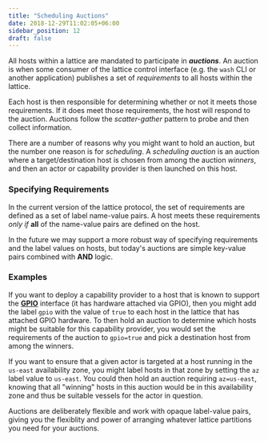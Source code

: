```yaml
---
title: "Scheduling Auctions"
date: 2018-12-29T11:02:05+06:00
sidebar_position: 12
draft: false
---
```


All hosts within a lattice are mandated to participate in _**auctions**_. An auction is when some consumer of the lattice control interface (e.g. the `wash` CLI or another application) publishes a set of _requirements_ to all hosts within the lattice.

Each host is then responsible for determining whether or not it meets those requirements. If it does meet those requirements, the host will respond to the auction. Auctions follow the _scatter-gather_ pattern to probe and then collect information.

There are a number of reasons why you might want to hold an auction, but the number one reason is for _scheduling_. A _scheduling auction_ is an auction where a target/destination host is chosen from among the auction _winners_, and then an actor or capability provider is then launched on this host.

### Specifying Requirements

In the current version of the lattice protocol, the set of requirements are defined as a set of label name-value pairs. A host meets these requirements _only if_ **all** of the name-value pairs are defined on the host.

In the future we may support a more robust way of specifying requirements and the label values on hosts, but today's auctions are simple key-value pairs combined with **AND** logic.

### Examples

If you want to deploy a capability provider to a host that is known to support the **[GPIO](https://en.wikipedia.org/wiki/General-purpose_input/output)** interface (it has hardware attached via GPIO), then you might add the label `gpio` with the value of `true` to each host in the lattice that has attached GPIO hardware. To then hold an auction to determine which hosts might be suitable for this capability provider, you would set the requirements of the auction to `gpio=true` and pick a destination host from among the winners.

If you want to ensure that a given actor is targeted at a host running in the `us-east` availability zone, you might label hosts in that zone by setting the `az` label value to `us-east`. You could then hold an auction requiring `az=us-east`, knowing that all "winning" hosts in this auction would be in this availability zone and thus be suitable vessels for the actor in question.

Auctions are deliberately flexible and work with opaque label-value pairs, giving you the flexiblity and power of arranging whatever lattice partitions you need for your auctions.

